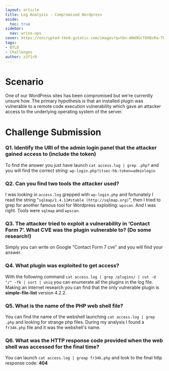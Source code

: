 ```yaml
---
layout: article
title: Log Analysis - Compromised Wordpress
aside:
  toc: true
sidebar:
  nav: write-ups
cover: https://encrypted-tbn0.gstatic.com/images?q=tbn:ANd9GcT8XBsRa-TGb1pIQyD5nGmbgIzTgxS6OG_Vnw&usqp=CAU
tags:
- BTLO
- Challenges
author: z3f1r0
---
```


# Scenario
One of our WordPress sites has been compromised but we're currently unsure how. The primary hypothesis is that an installed plugin was vulnerable to a remote code execution vulnerability which gave an attacker access to the underlying operating system of the server.

# Challenge Submission

### Q1. Identify the URI of the admin login panel that the attacker gained access to (include the token)
To find the answer you just have launch `cat access.log | grep .php?` and you will find the correct string: `wp-login.php?itsec-hb-token=adminlogin`

### Q2.  Can you find two tools the attacker used?
I was looking in `access.log` grepped with `wp-login.php` and fortunately I read the string "`sqlmap/1.4.11#stable (http://sqlmap.org)`", then I tried to grep for another famous tool for Wordpress exploiting: `wpscan`. And I was right. Tools were `sqlmap` and `wpscan`.

### Q3. The attacker tried to exploit a vulnerability in ‘Contact Form 7’. What CVE was the plugin vulnerable to? (Do some research!)
Simply you can write on Google "Contact Form 7 cve" and you will find your answer.

### Q4. What plugin was exploited to get access?
With the following command `cat access.log | grep /plugins/ | cut -d "/" -f6 | sort | uniq` you can enumerate all the plugins in the log file. Making an internet research you can find that the only vulnerable plugin is **simple-file-list** version 4.2.2.

### Q5. What is the name of the PHP web shell file?
You can find the name of the webshell launching `cat access.log | grep .php` and looking for strange php files. During my analysis I found a `fr34k.php` file and it was the webshell's name.

### Q6. What was the HTTP response code provided when the web shell was accessed for the final time?
You can launch `cat access.log | greap fr34k.php` and look to the final http response code: **404**
